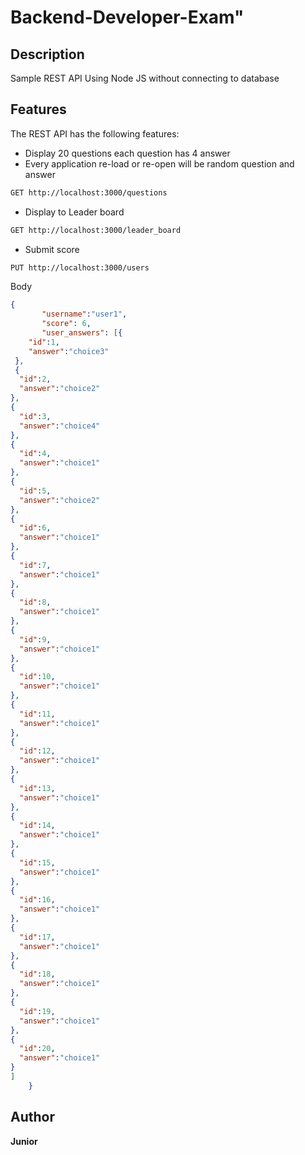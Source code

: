 # Backend-Developer-Exam"
Description
-------

Sample REST API Using Node JS without connecting to database

Features
-------

The REST API has the following features:

* Display 20 questions each question has 4 answer
* Every application re-load or re-open will be random question and answer
```bash
GET http://localhost:3000/questions
```
* Display to Leader board
```bash
GET http://localhost:3000/leader_board
```

* Submit score
```bash
PUT http://localhost:3000/users
```
Body
```json
{
       "username":"user1",
       "score": 6,
       "user_answers": [{
    "id":1,
    "answer":"choice3"
 },
 {
  "id":2,
  "answer":"choice2"
},
{
  "id":3,
  "answer":"choice4"
},
{
  "id":4,
  "answer":"choice1"
},
{
  "id":5,
  "answer":"choice2"
},
{
  "id":6,
  "answer":"choice1"
},
{
  "id":7,
  "answer":"choice1"
},
{
  "id":8,
  "answer":"choice1"
},
{
  "id":9,
  "answer":"choice1"
},
{
  "id":10,
  "answer":"choice1"
},
{
  "id":11,
  "answer":"choice1"
},
{
  "id":12,
  "answer":"choice1"
},
{
  "id":13,
  "answer":"choice1"
},
{
  "id":14,
  "answer":"choice1"
},
{
  "id":15,
  "answer":"choice1"
},
{
  "id":16,
  "answer":"choice1"
},
{
  "id":17,
  "answer":"choice1"
},
{
  "id":18,
  "answer":"choice1"
},
{
  "id":19,
  "answer":"choice1"
},
{
  "id":20,
  "answer":"choice1"
}
]
    }
```

Author
-------

**Junior**
